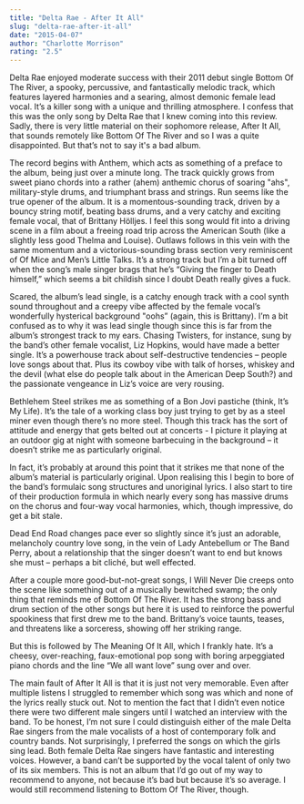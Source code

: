```yaml
---
title: "Delta Rae - After It All"
slug: "delta-rae-after-it-all"
date: "2015-04-07"
author: "Charlotte Morrison"
rating: "2.5"
---
```


Delta Rae enjoyed moderate success with their 2011 debut single Bottom Of The River, a spooky, percussive, and fantastically melodic track, which features layered harmonies and a searing, almost demonic female lead vocal. It’s a killer song with a unique and thrilling atmosphere. I confess that this was the only song by Delta Rae that I knew coming into this review. Sadly, there is very little material on their sophomore release, After It All, that sounds remotely like Bottom Of The River and so I was a quite disappointed. But that’s not to say it's a bad album.

The record begins with Anthem, which acts as something of a preface to the album, being just over a minute long. The track quickly grows from sweet piano chords into a rather (ahem) anthemic chorus of soaring "ahs", military-style drums, and triumphant brass and strings. Run seems like the true opener of the album. It is a momentous-sounding track, driven by a bouncy string motif, beating bass drums, and a very catchy and exciting female vocal, that of Brittany Hölljes. I feel this song would fit into a driving scene in a film about a freeing road trip across the American South (like a slightly less good Thelma and Louise). Outlaws follows in this vein with the same momentum and a victorious-sounding brass section very reminiscent of Of Mice and Men’s Little Talks. It’s a strong track but I’m a bit turned off when the song’s male singer brags that he’s “Giving the finger to Death himself,” which seems a bit childish since I doubt Death really gives a fuck.

Scared, the album’s lead single, is a catchy enough track with a cool synth sound throughout and a creepy vibe affected by the female vocal’s wonderfully hysterical background "oohs” (again, this is Brittany). I’m a bit confused as to why it was lead single though since this is far from the album’s strongest track to my ears. Chasing Twisters, for instance, sung by the band’s other female vocalist, Liz Hopkins, would have made a better single. It’s a powerhouse track about self-destructive tendencies – people love songs about that. Plus its cowboy vibe with talk of horses, whiskey and the devil (what else do people talk about in the American Deep South?) and the passionate vengeance in Liz’s voice are very rousing.

Bethlehem Steel strikes me as something of a Bon Jovi pastiche (think, It’s My Life). It’s the tale of a working class boy just trying to get by as a steel miner even though there’s no more steel. Though this track has the sort of attitude and energy that gets belted out at concerts - I picture it playing at an outdoor gig at night with someone barbecuing in the background – it doesn’t strike me as particularly original.

In fact, it’s probably at around this point that it strikes me that none of the album’s material is particularly original. Upon realising this I begin to bore of the band’s formulaic song structures and unoriginal lyrics. I also start to tire of their production formula in which nearly every song has massive drums on the chorus and four-way vocal harmonies, which, though impressive, do get a bit stale.

Dead End Road changes pace ever so slightly since it’s just an adorable, melancholy country love song, in the vein of Lady Antebellum or The Band Perry, about a relationship that the singer doesn’t want to end but knows she must – perhaps a bit cliché, but well effected.

After a couple more good-but-not-great songs, I Will Never Die creeps onto the scene like something out of a musically bewitched swamp; the only thing that reminds me of Bottom Of The River. It has the strong bass and drum section of the other songs but here it is used to reinforce the powerful spookiness that first drew me to the band. Brittany’s voice taunts, teases, and threatens like a sorceress, showing off her striking range.

But this is followed by The Meaning Of It All, which I frankly hate. It’s a cheesy, over-reaching, faux-emotional pop song with boring arpeggiated piano chords and the line “We all want love” sung over and over.

The main fault of After It All is that it is just not very memorable. Even after multiple listens I struggled to remember which song was which and none of the lyrics really stuck out. Not to mention the fact that I didn’t even notice there were two different male singers until I watched an interview with the band. To be honest, I’m not sure I could distinguish either of the male Delta Rae singers from the male vocalists of a host of contemporary folk and country bands. Not surprisingly, I preferred the songs on which the girls sing lead. Both female Delta Rae singers have fantastic and interesting voices. However, a band can’t be supported by the vocal talent of only two of its six members. This is not an album that I’d go out of my way to recommend to anyone, not because it’s bad but because it’s so average. I would still recommend listening to Bottom Of The River, though.
